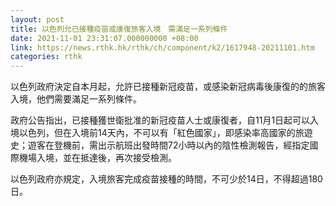 ```yaml
---
layout: post
title: 以色列允已接種疫苗或康復旅客入境　需滿足一系列條件
date: 2021-11-01 23:31:07.000000000 +08:00
link: https://news.rthk.hk/rthk/ch/component/k2/1617948-20211101.htm
categories: rthk
---
```


以色列政府決定自本月起，允許已接種新冠疫苗，或感染新冠病毒後康復的的旅客入境，他們需要滿足一系列條件。

政府公告指出，已接種獲世衛批准的新冠疫苗人士或康復者，自11月1日起可以入境以色列，但在入境前14天內，不可以有「紅色國家」，即感染率高國家的旅遊史；遊客在登機前，需出示航班出發時間72小時以內的陰性檢測報告，經指定國際機場入境，並在抵達後，再次接受檢測。

以色列政府亦規定，入境旅客完成疫苗接種的時間，不可少於14日，不得超過180日。
